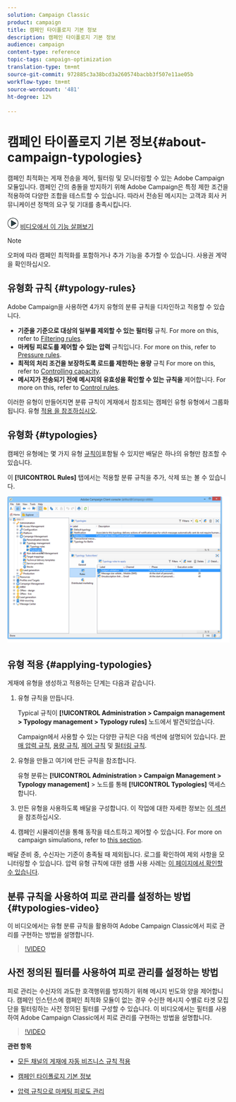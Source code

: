 ```yaml
---
solution: Campaign Classic
product: campaign
title: 캠페인 타이폴로지 기본 정보
description: 캠페인 타이폴로지 기본 정보
audience: campaign
content-type: reference
topic-tags: campaign-optimization
translation-type: tm+mt
source-git-commit: 972885c3a38bcd3a260574bacbb3f507e11ae05b
workflow-type: tm+mt
source-wordcount: '481'
ht-degree: 12%

---
```



# 캠페인 타이폴로지 기본 정보{#about-campaign-typologies}

캠페인 최적화는 게재 전송을 제어, 필터링 및 모니터링할 수 있는 Adobe Campaign 모듈입니다. 캠페인 간의 충돌을 방지하기 위해 Adobe Campaign은 특정 제한 조건을 적용하여 다양한 조합을 테스트할 수 있습니다. 따라서 전송된 메시지는 고객과 회사 커뮤니케이션 정책의 요구 및 기대를 충족시킵니다.

![](assets/do-not-localize/how-to-video.png) [비디오에서 이 기능 살펴보기](#typologies-video)

>[!NOTE]
>
>오퍼에 따라 캠페인 최적화를 포함하거나 추가 기능을 추가할 수 있습니다. 사용권 계약을 확인하십시오.

## 유형화 규칙 {#typology-rules}

Adobe Campaign을 사용하면 4가지 유형의 분류 규칙을 디자인하고 적용할 수 있습니다.

* **기준을 기준으로 대상의 일부를 제외할 수 있는 필터링** 규칙. For more on this, refer to [Filtering rules](../../campaign/using/filtering-rules.md).
* **마케팅 피로도를 제어할 수 있는 압력** 규칙입니다. For more on this, refer to [Pressure rules](../../campaign/using/pressure-rules.md).
* **최적의 처리 조건을 보장하도록 로드를 제한하는 용량** 규칙 For more on this, refer to [Controlling capacity](../../campaign/using/consistency-rules.md#controlling-capacity).
* **메시지가 전송되기 전에 메시지의 유효성을 확인할 수 있는 규칙을** 제어합니다. For more on this, refer to [Control rules](../../campaign/using/control-rules.md).

이러한 유형이 만들어지면 분류 규칙이 게재에서 참조되는 캠페인 유형 유형에서 그룹화됩니다. 유형 [적용 을 참조하십시오](#applying-typologies).

## 유형화 {#typologies}

캠페인 유형에는 몇 가지 유형 [규칙이](#typology-rules)포함될 수 있지만 배달은 하나의 유형만 참조할 수 있습니다.

이 **[!UICONTROL Rules]** 탭에서는 적용할 분류 규칙을 추가, 삭제 또는 볼 수 있습니다.

![](assets/campaign_opt_rules_tab.png)

## 유형 적용 {#applying-typologies}

게재에 유형을 생성하고 적용하는 단계는 다음과 같습니다.

1. 유형 규칙을 만듭니다.

   Typical 규칙이 **[!UICONTROL Administration > Campaign management > Typology management > Typology rules]** 노드에서 발견되었습니다.

   Campaign에서 사용할 수 있는 다양한 규칙은 다음 섹션에 설명되어 있습니다. [판매 압력 규칙](../../campaign/using/pressure-rules.md), [용량 규칙](../../campaign/using/consistency-rules.md#controlling-capacity), [제어 규칙](../../campaign/using/control-rules.md) 및 [필터링 규칙](../../campaign/using/filtering-rules.md).

1. 유형을 만들고 여기에 만든 규칙을 참조합니다.

   유형 분류는 **[!UICONTROL Administration > Campaign Management > Typology management]** > 노드를 통해 **[!UICONTROL Typologies]** 액세스합니다.

1. 만든 유형을 사용하도록 배달을 구성합니다. 이 작업에 대한 자세한 정보는 [이 섹션](../../campaign/using/applying-rules.md#applying-a-typology-to-a-delivery)을 참조하십시오.
1. 캠페인 시뮬레이션을 통해 동작을 테스트하고 제어할 수 있습니다. For more on campaign simulations, refer to [this section](../../campaign/using/campaign-simulations.md).

배달 준비 중, 수신자는 기준이 충족될 때 제외됩니다. 로그를 확인하여 제외 사항을 모니터링할 수 있습니다. 압력 유형 규칙에 대한 샘플 사용 사례는 [이 페이지에서 확인할 수 있습니다](../../campaign/using/pressure-rules.md#use-cases-on-pressure-rules).

## 분류 규칙을 사용하여 피로 관리를 설정하는 방법 {#typologies-video}

이 비디오에서는 유형 분류 규칙을 활용하여 Adobe Campaign Classic에서 피로 관리를 구현하는 방법을 설명합니다.

>[!VIDEO](https://video.tv.adobe.com/v/25090?quality=12)

## 사전 정의된 필터를 사용하여 피로 관리를 설정하는 방법

피로 관리는 수신자의 과도한 호객행위를 방지하기 위해 메시지 빈도와 양을 제어합니다. 캠페인 인스턴스에 캠페인 최적화 모듈이 없는 경우 수신한 메시지 수별로 타겟 모집단을 필터링하는 사전 정의된 필터를 구성할 수 있습니다. 이 비디오에서는 필터를 사용하여 Adobe Campaign Classic에서 피로 관리를 구현하는 방법을 설명합니다.

>[!VIDEO](https://video.tv.adobe.com/v/25091?quality=12)

**관련 항목**

* [모든 채널의 게재에 자동 비즈니스 규칙 적용](https://helpx.adobe.com/campaign/kb/simplifying-campaign-management-acc.html#Applyautomaticbusinessrulestodeliveriesonanychannel)

* [캠페인 타이폴로지 기본 정보](../../campaign/using/pressure-rules.md)

* [압력 규칙으로 마케팅 피로도 관리](https://docs.adobe.com/content/help/en/campaign-classic/using/orchestrating-campaigns/campaign-optimization/pressure-rules.html)